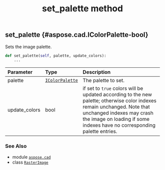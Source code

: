 ﻿---
title: set_palette method
second_title: Aspose.CAD for Python via .NET API References
description: 
type: docs
weight: 390
url: /aspose.cad/rasterimage/set_palette/
is_root: false
---

## set_palette {#aspose.cad.IColorPalette-bool}

Sets the image palette.



```python
def set_palette(self, palette, update_colors):
    ...
```


| Parameter | Type | Description |
| :- | :- | :- |
| palette | [`IColorPalette`](/cad/python-net/aspose.cad/icolorpalette) | The palette to set. |
| update_colors | bool | if set to `true` colors will be updated according to the new palette; otherwise color indexes remain unchanged. Note that unchanged indexes may crash the image on loading if some indexes have no corresponding palette entries. |



### See Also
* module [`aspose.cad`](../../)
* class [`RasterImage`](/cad/python-net/aspose.cad/rasterimage)

